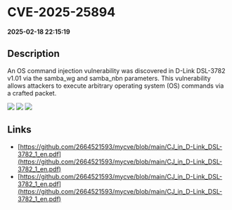 # CVE-2025-25894

**2025-02-18 22:15:19**

## Description
An OS command injection vulnerability was discovered in D-Link DSL-3782 v1.01 via the samba_wg and samba_nbn parameters. This vulnerability allows attackers to execute arbitrary operating system (OS) commands via a crafted packet.

![](https://img.shields.io/static/v1?label=Score&message=8.0&color=red)
![](https://img.shields.io/static/v1?label=Severity&message=HIGH&color=red)
![](https://img.shields.io/static/v1?label=CWE&message=RCE&color=green)

## Links
- [https://github.com/2664521593/mycve/blob/main/CJ_in_D-Link_DSL-3782_1_en.pdf](https://github.com/2664521593/mycve/blob/main/CJ_in_D-Link_DSL-3782_1_en.pdf)
- [https://github.com/2664521593/mycve/blob/main/CJ_in_D-Link_DSL-3782_1_en.pdf](https://github.com/2664521593/mycve/blob/main/CJ_in_D-Link_DSL-3782_1_en.pdf)
